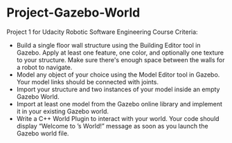 # Project-Gazebo-World
Project 1 for Udacity Robotic Software Engineering Course
Criteria:
- Build a single floor wall structure using the Building Editor tool in Gazebo. Apply at least one feature, one color, and optionally one texture to your structure. Make sure there's enough space between the walls for a robot to navigate.
- Model any object of your choice using the Model Editor tool in Gazebo. Your model links should be connected with joints.
- Import your structure and two instances of your model inside an empty Gazebo World.
- Import at least one model from the Gazebo online library and implement it in your existing Gazebo world.
- Write a C++ World Plugin to interact with your world. Your code should display “Welcome to ’s World!” message as soon as you launch the Gazebo world file.

